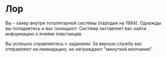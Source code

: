 # Лор

Вы - хакер внутри тоталитарной системы (пародия на 1984). Однажды вы попадаетесь и вас похищают. Система заставляет вас найти информацию о ячейке повстанцев.

Вы успешно справляетесь с заданием. За верную службу вас отправляют на ликвидацию, но награждают "минуткой молчания".
